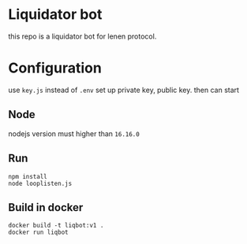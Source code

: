 # Liquidator bot
this repo is a liquidator bot for lenen protocol.

# Configuration
use `key.js` instead of `.env`
set up private key, public key. then can start

## Node
nodejs version must higher than ``16.16.0``

## Run
```
npm install
node looplisten.js
```

## Build in docker
```
docker build -t liqbot:v1 .
docker run liqbot
```

